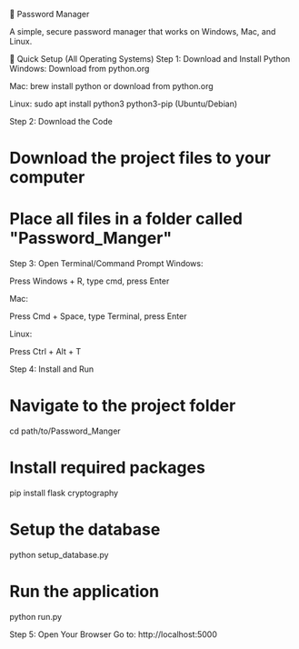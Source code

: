 🔐 Password Manager

A simple, secure password manager that works on Windows, Mac, and Linux.

🚀 Quick Setup (All Operating Systems)
Step 1: Download and Install Python
Windows: Download from python.org

Mac: brew install python or download from python.org

Linux: sudo apt install python3 python3-pip (Ubuntu/Debian)

Step 2: Download the Code

# Download the project files to your computer
# Place all files in a folder called "Password_Manger"

Step 3: Open Terminal/Command Prompt
Windows:

Press Windows + R, type cmd, press Enter

Mac:

Press Cmd + Space, type Terminal, press Enter

Linux:

Press Ctrl + Alt + T

Step 4: Install and Run

# Navigate to the project folder
cd path/to/Password_Manger

# Install required packages
pip install flask cryptography

# Setup the database
python setup_database.py

# Run the application
python run.py

Step 5: Open Your Browser
Go to: http://localhost:5000
